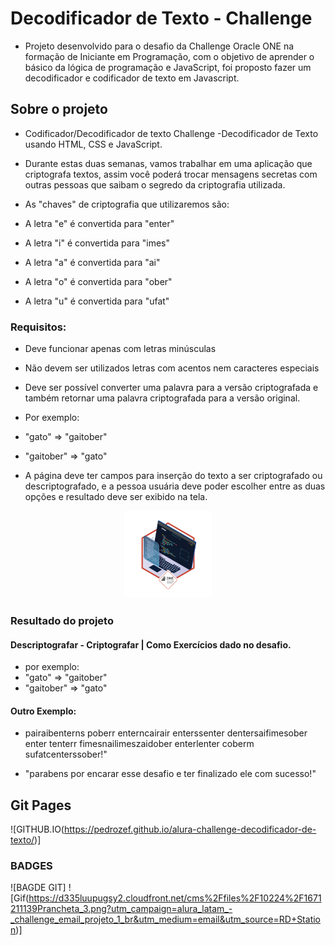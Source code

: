 # Decodificador de Texto - Challenge
- Projeto desenvolvido para o desafio da Challenge Oracle ONE na formação de Iniciante em Programação, com o objetivo de aprender o básico da lógica de programação e JavaScript, foi proposto fazer um decodificador e codificador de texto em Javascript.

## Sobre o projeto

- Codificador/Decodificador de texto Challenge -Decodificador de Texto usando HTML, CSS e JavaScript.
- Durante estas duas semanas, vamos trabalhar em uma aplicação que criptografa textos, assim você poderá trocar mensagens secretas com outras pessoas que saibam o segredo da criptografia utilizada.

- As "chaves" de criptografia que utilizaremos são:
- A letra "e" é convertida para "enter"
- A letra "i" é convertida para "imes"
- A letra "a" é convertida para "ai"
- A letra "o" é convertida para "ober"
- A letra "u" é convertida para "ufat"

### Requisitos:

- Deve funcionar apenas com letras minúsculas
- Não devem ser utilizados letras com acentos nem caracteres especiais
- Deve ser possível converter uma palavra para a versão criptografada e também retornar uma palavra criptografada para a versão original.

- Por exemplo:
- "gato" => "gaitober"
- "gaitober" => "gato"

- A página deve ter campos para inserção do texto a ser criptografado ou descriptografado, e a pessoa usuária deve poder escolher entre as duas opções e resultado deve ser exibido na tela.
<p align="center"><img src="./imgs/badge1.png" width="140" height="140" /></p>

### Resultado do projeto

#### Descriptografar - Criptografar | Como Exercícios dado no desafio.
- por exemplo:
- "gato" => "gaitober"
- "gaitober" => "gato"
  
#### Outro Exemplo:

- pairaibenterns poberr enterncairair enterssenter dentersaifimesober enter tenterr fimesnailimeszaidober enterlenter coberm sufatcenterssober!"

- "parabens por encarar esse desafio e ter finalizado ele com sucesso!"

## Git Pages

![GITHUB.IO(https://pedrozef.github.io/alura-challenge-decodificador-de-texto/)]

### BADGES

![BAGDE GIT]
![Gif(https://d335luupugsy2.cloudfront.net/cms%2Ffiles%2F10224%2F1671211139Prancheta_3.png?utm_campaign=alura_latam_-_challenge_email_projeto_1_br&utm_medium=email&utm_source=RD+Station)]
